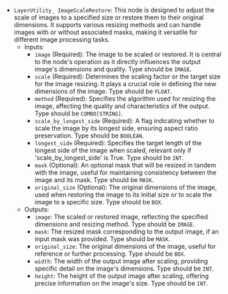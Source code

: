 - `LayerUtility_ ImageScaleRestore`: This node is designed to adjust the scale of images to a specified size or restore them to their original dimensions. It supports various resizing methods and can handle images with or without associated masks, making it versatile for different image processing tasks.
    - Inputs:
        - `image` (Required): The image to be scaled or restored. It is central to the node's operation as it directly influences the output image's dimensions and quality. Type should be `IMAGE`.
        - `scale` (Required): Determines the scaling factor or the target size for the image resizing. It plays a crucial role in defining the new dimensions of the image. Type should be `FLOAT`.
        - `method` (Required): Specifies the algorithm used for resizing the image, affecting the quality and characteristics of the output. Type should be `COMBO[STRING]`.
        - `scale_by_longest_side` (Required): A flag indicating whether to scale the image by its longest side, ensuring aspect ratio preservation. Type should be `BOOLEAN`.
        - `longest_side` (Required): Specifies the target length of the longest side of the image when scaled, relevant only if 'scale_by_longest_side' is True. Type should be `INT`.
        - `mask` (Optional): An optional mask that will be resized in tandem with the image, useful for maintaining consistency between the image and its mask. Type should be `MASK`.
        - `original_size` (Optional): The original dimensions of the image, used when restoring the image to its initial size or to scale the image to a specific size. Type should be `BOX`.
    - Outputs:
        - `image`: The scaled or restored image, reflecting the specified dimensions and resizing method. Type should be `IMAGE`.
        - `mask`: The resized mask corresponding to the output image, if an input mask was provided. Type should be `MASK`.
        - `original_size`: The original dimensions of the image, useful for reference or further processing. Type should be `BOX`.
        - `width`: The width of the output image after scaling, providing specific detail on the image's dimensions. Type should be `INT`.
        - `height`: The height of the output image after scaling, offering precise information on the image's size. Type should be `INT`.
